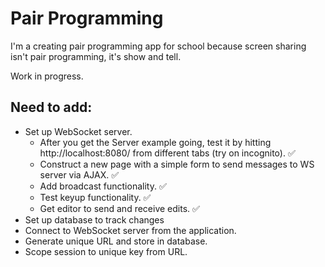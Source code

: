 # Pair Programming #

I'm a creating pair programming app for school because screen sharing isn't pair programming, it's show and tell.

Work in progress.

## Need to add: ##
- Set up WebSocket server.
  - After you get the Server example going, test it by hitting http://localhost:8080/ from different tabs (try on incognito). ✅
  - Construct a new page with a simple form to send messages to WS server via AJAX. ✅
  - Add broadcast functionality. ✅
  - Test keyup functionality. ✅
  - Get editor to send and receive edits. ✅
- Set up database to track changes
- Connect to WebSocket server from the application.
- Generate unique URL and store in database.
- Scope session to unique key from URL.
